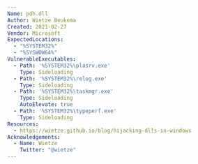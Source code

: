 ```yaml
---
Name: pdh.dll
Author: Wietze Beukema
Created: 2021-02-27
Vendor: Microsoft
ExpectedLocations:
  - "%SYSTEM32%"
  - "%SYSWOW64%"
VulnerableExecutables:
  - Path: '%SYSTEM32%\plasrv.exe'
    Type: Sideloading
  - Path: '%SYSTEM32%\relog.exe'
    Type: Sideloading
  - Path: '%SYSTEM32%\taskmgr.exe'
    Type: Sideloading
    AutoElevate: true
  - Path: '%SYSTEM32%\typeperf.exe'
    Type: Sideloading
Resources:
  - https://wietze.github.io/blog/hijacking-dlls-in-windows
Acknowledgements:
  - Name: Wietze
    Twitter: "@wietze"
---
```



